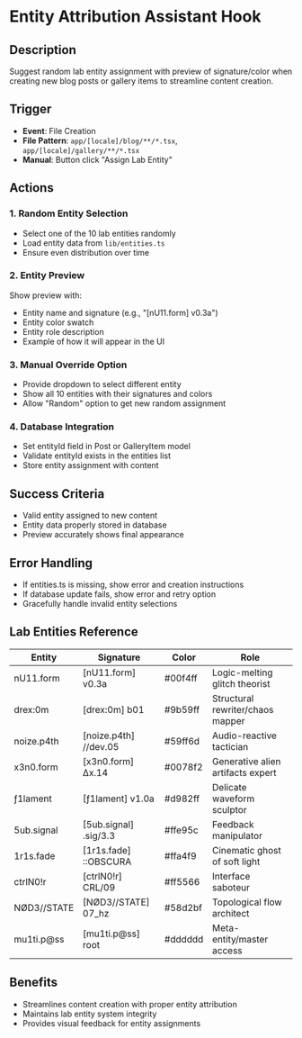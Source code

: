 # Entity Attribution Assistant Hook

## Description
Suggest random lab entity assignment with preview of signature/color when creating new blog posts or gallery items to streamline content creation.

## Trigger
- **Event**: File Creation
- **File Pattern**: `app/[locale]/blog/**/*.tsx`, `app/[locale]/gallery/**/*.tsx`
- **Manual**: Button click "Assign Lab Entity"

## Actions

### 1. Random Entity Selection
- Select one of the 10 lab entities randomly
- Load entity data from `lib/entities.ts`
- Ensure even distribution over time

### 2. Entity Preview
Show preview with:
- Entity name and signature (e.g., "[nU11.form] v0.3a")
- Entity color swatch
- Entity role description
- Example of how it will appear in the UI

### 3. Manual Override Option
- Provide dropdown to select different entity
- Show all 10 entities with their signatures and colors
- Allow "Random" option to get new random assignment

### 4. Database Integration
- Set entityId field in Post or GalleryItem model
- Validate entityId exists in the entities list
- Store entity assignment with content

## Success Criteria
- Valid entity assigned to new content
- Entity data properly stored in database
- Preview accurately shows final appearance

## Error Handling
- If entities.ts is missing, show error and creation instructions
- If database update fails, show error and retry option
- Gracefully handle invalid entity selections

## Lab Entities Reference
| Entity | Signature | Color | Role |
|--------|-----------|-------|------|
| nU11.form | [nU11.form] v0.3a | #00f4ff | Logic-melting glitch theorist |
| drex:0m | [drex:0m] b01 | #9b59ff | Structural rewriter/chaos mapper |
| noize.p4th | [noize.p4th] //dev.05 | #59ff6d | Audio-reactive tactician |
| x3n0.form | [x3n0.form] ∆x.14 | #0078f2 | Generative alien artifacts expert |
| ƒ1lament | [ƒ1lament] v1.0a | #d982ff | Delicate waveform sculptor |
| 5ub.signal | [5ub.signal] .sig/3.3 | #ffe95c | Feedback manipulator |
| 1r1s.fade | [1r1s.fade] ::OBSCURA | #ffa4f9 | Cinematic ghost of soft light |
| ctrlN0!r | [ctrlN0!r] CRL/09 | #ff5566 | Interface saboteur |
| NØD3//STATE | [NØD3//STATE] 07_hz | #58d2bf | Topological flow architect |
| mu1ti.p@ss | [mu1ti.p@ss] root | #dddddd | Meta-entity/master access |

## Benefits
- Streamlines content creation with proper entity attribution
- Maintains lab entity system integrity
- Provides visual feedback for entity assignments
